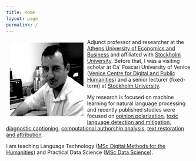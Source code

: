 ```yaml
---
title: Home
layout: page
permalink: /
---
```


<img src="docs/assets/logo.jpeg" align="left" width="200px" style="padding:10px;"/>

Adjunct professor and researcher at the [Athens University of Economics and Business](https://aueb.gr/en) and affiliated with [Stockholm University](https://dsv.su.se/en/). 
Before that, I was a visiting scholar at Ca' Foscari University of Venice ([Venice Centre for Digital and Public Humanities](https://vedph.github.io/)) and a senior lecturer (fixed-term) at [Stockholm University](https://dsv.su.se/en/).

My research is focused on machine learning for natural language processing and recently published studies were focused on [opinion polarization](https://doi.org/10.1007/s12559-022-10088-2), [toxic language detection and mitigation](https://aclanthology.org/2022.acl-long.259/), [diagnostic captioning](https://doi.org/10.1007/s10115-022-01684-7), [computational authorship analysis](https://link.springer.com/article/10.1007/s42803-022-00046-7), [text restoration and attribution](https://www.nature.com/articles/s41586-022-04448-z).

I am teaching Language Technology ([MSc Digital Methods for the Humanities](https://www.dept.aueb.gr/en/dmh)) and Practical Data Science ([MSc Data Science](https://datascience.aueb.gr)).

